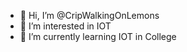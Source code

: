 - 👋 Hi, I’m @CripWalkingOnLemons
- 👀 I’m interested in IOT
- 🌱 I’m currently learning IOT in College

<!---
CripWalkingOnLemons/CripWalkingOnLemons is a ✨ special ✨ repository because its `README.md` (this file) appears on your GitHub profile.
You can click the Preview link to take a look at your changes.
--->
